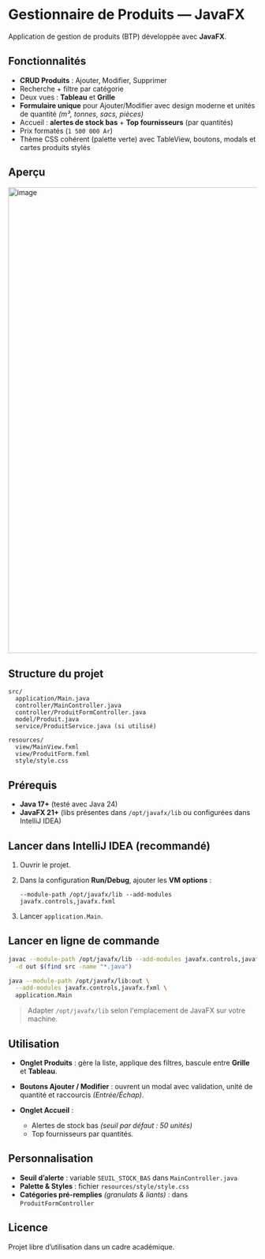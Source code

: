 # Gestionnaire de Produits — JavaFX

Application de gestion de produits (BTP) développée avec **JavaFX**.

## Fonctionnalités

* **CRUD Produits** : Ajouter, Modifier, Supprimer
* Recherche + filtre par catégorie
* Deux vues : **Tableau** et **Grille**
* **Formulaire unique** pour Ajouter/Modifier avec design moderne et unités de quantité *(m³, tonnes, sacs, pièces)*
* Accueil : **alertes de stock bas** + **Top fournisseurs** (par quantités)
* Prix formatés (`1 500 000 Ar`)
* Thème CSS cohérent (palette verte) avec TableView, boutons, modals et cartes produits stylés

## Aperçu

<img width="1916" height="944" alt="image" src="https://github.com/user-attachments/assets/c95f4c55-172a-4155-9e13-7551845073b4" />

## Structure du projet

```
src/
  application/Main.java
  controller/MainController.java
  controller/ProduitFormController.java
  model/Produit.java
  service/ProduitService.java (si utilisé)

resources/
  view/MainView.fxml
  view/ProduitForm.fxml
  style/style.css
```

## Prérequis

* **Java 17+** (testé avec Java 24)
* **JavaFX 21+** (libs présentes dans `/opt/javafx/lib` ou configurées dans IntelliJ IDEA)

## Lancer dans IntelliJ IDEA (recommandé)

1. Ouvrir le projet.
2. Dans la configuration **Run/Debug**, ajouter les **VM options** :

   ```
   --module-path /opt/javafx/lib --add-modules javafx.controls,javafx.fxml
   ```
3. Lancer `application.Main`.

## Lancer en ligne de commande

```bash
javac --module-path /opt/javafx/lib --add-modules javafx.controls,javafx.fxml \
  -d out $(find src -name "*.java")

java --module-path /opt/javafx/lib:out \
  --add-modules javafx.controls,javafx.fxml \
  application.Main
```

> Adapter `/opt/javafx/lib` selon l'emplacement de JavaFX sur votre machine.

## Utilisation

* **Onglet Produits** : gère la liste, applique des filtres, bascule entre **Grille** et **Tableau**.
* **Boutons Ajouter / Modifier** : ouvrent un modal avec validation, unité de quantité et raccourcis *(Entrée/Échap)*.
* **Onglet Accueil** :

  * Alertes de stock bas *(seuil par défaut : 50 unités)*
  * Top fournisseurs par quantités.

## Personnalisation

* **Seuil d’alerte** : variable `SEUIL_STOCK_BAS` dans `MainController.java`
* **Palette & Styles** : fichier `resources/style/style.css`
* **Catégories pré-remplies** *(granulats & liants)* : dans `ProduitFormController`

## Licence

Projet libre d’utilisation dans un cadre académique.
